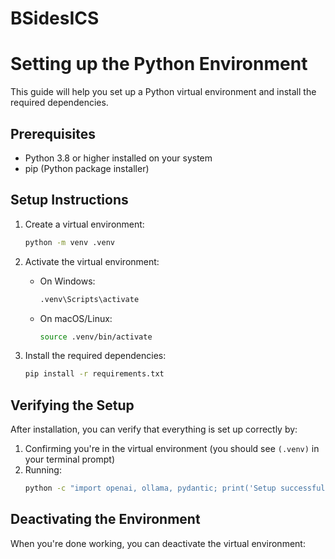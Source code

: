 # BSidesICS





# Setting up the Python Environment

This guide will help you set up a Python virtual environment and install the required dependencies.

## Prerequisites

- Python 3.8 or higher installed on your system
- pip (Python package installer)

## Setup Instructions

1. Create a virtual environment:
   ```bash
   python -m venv .venv
   ```

2. Activate the virtual environment:
   - On Windows:
     ```bash
     .venv\Scripts\activate
     ```
   - On macOS/Linux:
     ```bash
     source .venv/bin/activate
     ```

3. Install the required dependencies:
   ```bash
   pip install -r requirements.txt
   ```

## Verifying the Setup

After installation, you can verify that everything is set up correctly by:

1. Confirming you're in the virtual environment (you should see `(.venv)` in your terminal prompt)
2. Running:
   ```bash
   python -c "import openai, ollama, pydantic; print('Setup successful!')"
   ```

## Deactivating the Environment

When you're done working, you can deactivate the virtual environment: